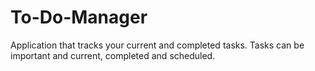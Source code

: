 # To-Do-Manager
Application that tracks your current and completed tasks. Tasks can be important and current, completed and scheduled.
